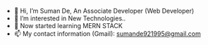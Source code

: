 - 👋 Hi, I’m Suman De, An Associate Developer (Web Developer)
- 👀 I’m interested in New Technologies..
- 🌱 Now started learning MERN STACK
- 📫 My contact information (Gmail): sumande921995@gmail.com

<!---
sumande95/sumande95 is a ✨ special ✨ repository because its `README.md` (this file) appears on your GitHub profile.
You can click the Preview link to take a look at your changes.
--->
